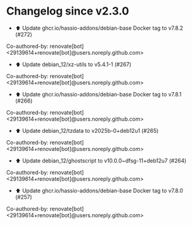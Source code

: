 # Changelog since v2.3.0
- ⬆️ Update ghcr.io/hassio-addons/debian-base Docker tag to v7.8.2 (#272)

Co-authored-by: renovate[bot] <29139614+renovate[bot]@users.noreply.github.com> 
- ⬆️ Update debian_12/xz-utils to v5.4.1-1 (#267)

Co-authored-by: renovate[bot] <29139614+renovate[bot]@users.noreply.github.com> 
- ⬆️ Update ghcr.io/hassio-addons/debian-base Docker tag to v7.8.1 (#266)

Co-authored-by: renovate[bot] <29139614+renovate[bot]@users.noreply.github.com> 
- ⬆️ Update debian_12/tzdata to v2025b-0+deb12u1 (#265)

Co-authored-by: renovate[bot] <29139614+renovate[bot]@users.noreply.github.com> 
- ⬆️ Update debian_12/ghostscript to v10.0.0~dfsg-11+deb12u7 (#264)

Co-authored-by: renovate[bot] <29139614+renovate[bot]@users.noreply.github.com> 
- ⬆️ Update ghcr.io/hassio-addons/debian-base Docker tag to v7.8.0 (#257)

Co-authored-by: renovate[bot] <29139614+renovate[bot]@users.noreply.github.com> 
